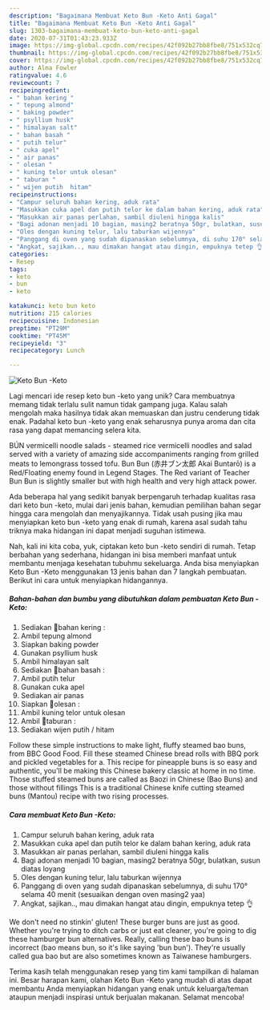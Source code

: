 ```yaml
---
description: "Bagaimana Membuat Keto Bun -Keto Anti Gagal"
title: "Bagaimana Membuat Keto Bun -Keto Anti Gagal"
slug: 1303-bagaimana-membuat-keto-bun-keto-anti-gagal
date: 2020-07-31T01:43:23.933Z
image: https://img-global.cpcdn.com/recipes/42f092b27bb8fbe8/751x532cq70/keto-bun-keto-foto-resep-utama.jpg
thumbnail: https://img-global.cpcdn.com/recipes/42f092b27bb8fbe8/751x532cq70/keto-bun-keto-foto-resep-utama.jpg
cover: https://img-global.cpcdn.com/recipes/42f092b27bb8fbe8/751x532cq70/keto-bun-keto-foto-resep-utama.jpg
author: Alma Fowler
ratingvalue: 4.6
reviewcount: 7
recipeingredient:
- " bahan kering "
- " tepung almond"
- " baking powder"
- " psyllium husk"
- " himalayan salt"
- " bahan basah "
- " putih telur"
- " cuka apel"
- " air panas"
- " olesan "
- " kuning telor untuk olesan"
- " taburan "
- " wijen putih  hitam"
recipeinstructions:
- "Campur seluruh bahan kering, aduk rata"
- "Masukkan cuka apel dan putih telor ke dalam bahan kering, aduk rata"
- "Masukkan air panas perlahan, sambil diuleni hingga kalis"
- "Bagi adonan menjadi 10 bagian, masing2 beratnya 50gr, bulatkan, susun diatas loyang"
- "Oles dengan kuning telur, lalu taburkan wijennya"
- "Panggang di oven yang sudah dipanaskan sebelumnya, di suhu 170° selama 40 menit (sesuaikan dengan oven masing2 yaa)"
- "Angkat, sajikan.., mau dimakan hangat atau dingin, empuknya tetep 👌"
categories:
- Resep
tags:
- keto
- bun
- keto

katakunci: keto bun keto 
nutrition: 215 calories
recipecuisine: Indonesian
preptime: "PT29M"
cooktime: "PT45M"
recipeyield: "3"
recipecategory: Lunch

---
```



![Keto Bun -Keto](https://img-global.cpcdn.com/recipes/42f092b27bb8fbe8/751x532cq70/keto-bun-keto-foto-resep-utama.jpg)

Lagi mencari ide resep keto bun -keto yang unik? Cara membuatnya memang tidak terlalu sulit namun tidak gampang juga. Kalau salah mengolah maka hasilnya tidak akan memuaskan dan justru cenderung tidak enak. Padahal keto bun -keto yang enak seharusnya punya aroma dan cita rasa yang dapat memancing selera kita.

BÚN vermicelli noodle salads - steamed rice vermicelli noodles and salad served with a variety of amazing side accompaniments ranging from grilled meats to lemongrass tossed tofu. Bun Bun (赤井ブン太郎 Akai Buntarō) is a Red/Floating enemy found in Legend Stages. The Red variant of Teacher Bun Bun is slightly smaller but with high health and very high attack power.

Ada beberapa hal yang sedikit banyak berpengaruh terhadap kualitas rasa dari keto bun -keto, mulai dari jenis bahan, kemudian pemilihan bahan segar hingga cara mengolah dan menyajikannya. Tidak usah pusing jika mau menyiapkan keto bun -keto yang enak di rumah, karena asal sudah tahu triknya maka hidangan ini dapat menjadi suguhan istimewa.


Nah, kali ini kita coba, yuk, ciptakan keto bun -keto sendiri di rumah. Tetap berbahan yang sederhana, hidangan ini bisa memberi manfaat untuk membantu menjaga kesehatan tubuhmu sekeluarga. Anda bisa menyiapkan Keto Bun -Keto menggunakan 13 jenis bahan dan 7 langkah pembuatan. Berikut ini cara untuk menyiapkan hidangannya.

<!--inarticleads1-->

##### Bahan-bahan dan bumbu yang dibutuhkan dalam pembuatan Keto Bun -Keto:

1. Sediakan  💋bahan kering :
1. Ambil  tepung almond
1. Siapkan  baking powder
1. Gunakan  psyllium husk
1. Ambil  himalayan salt
1. Sediakan  💋bahan basah :
1. Ambil  putih telur
1. Gunakan  cuka apel
1. Sediakan  air panas
1. Siapkan  💋olesan :
1. Ambil  kuning telor untuk olesan
1. Ambil  💋taburan :
1. Sediakan  wijen putih / hitam


Follow these simple instructions to make light, fluffy steamed bao buns, from BBC Good Food. Fill these steamed Chinese bread rolls with BBQ pork and pickled vegetables for a. This recipe for pineapple buns is so easy and authentic, you&#39;ll be making this Chinese bakery classic at home in no time. Those stuffed steamed buns are called as Baozi in Chinese (Bao Buns) and those without fillings This is a traditional Chinese knife cutting steamed buns (Mantou) recipe with two rising processes. 

<!--inarticleads2-->

##### Cara membuat Keto Bun -Keto:

1. Campur seluruh bahan kering, aduk rata
1. Masukkan cuka apel dan putih telor ke dalam bahan kering, aduk rata
1. Masukkan air panas perlahan, sambil diuleni hingga kalis
1. Bagi adonan menjadi 10 bagian, masing2 beratnya 50gr, bulatkan, susun diatas loyang
1. Oles dengan kuning telur, lalu taburkan wijennya
1. Panggang di oven yang sudah dipanaskan sebelumnya, di suhu 170° selama 40 menit (sesuaikan dengan oven masing2 yaa)
1. Angkat, sajikan.., mau dimakan hangat atau dingin, empuknya tetep 👌


We don&#39;t need no stinkin&#39; gluten! These burger buns are just as good. Whether you&#39;re trying to ditch carbs or just eat cleaner, you&#39;re going to dig these hamburger bun alternatives. Really, calling these bao buns is incorrect (bao means bun, so it&#39;s like saying &#39;bun bun&#39;). They&#39;re usually called gua bao but are also sometimes known as Taiwanese hamburgers. 

Terima kasih telah menggunakan resep yang tim kami tampilkan di halaman ini. Besar harapan kami, olahan Keto Bun -Keto yang mudah di atas dapat membantu Anda menyiapkan hidangan yang enak untuk keluarga/teman ataupun menjadi inspirasi untuk berjualan makanan. Selamat mencoba!
